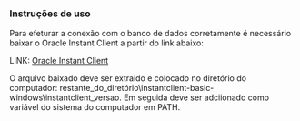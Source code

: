 ### Instruções de uso

Para efeturar a conexão com o banco de dados corretamente é necessário baixar o Oracle Instant Client a partir do link abaixo:

LINK: [Oracle Instant Client](https://www.oracle.com/database/technologies/instant-client/downloads.html)

O arquivo baixado deve ser extraido e colocado no diretório do computador: restante_do_diretório\instantclient-basic-windows\instantclient_versao. Em seguida deve ser adciionado como variável do sistema do computador em PATH.